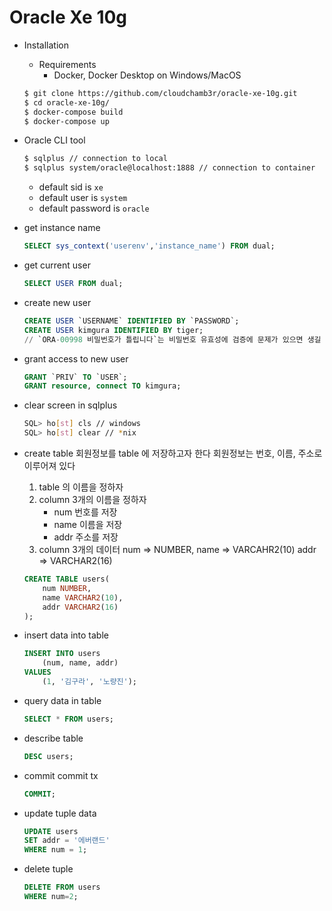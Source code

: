 # Oracle Xe 10g

- Installation
    - Requirements 
        - Docker, Docker Desktop on Windows/MacOS 
    ```bash
    $ git clone https://github.com/cloudchamb3r/oracle-xe-10g.git
    $ cd oracle-xe-10g/
    $ docker-compose build
    $ docker-compose up
    ```
- Oracle CLI tool
    ```bash
    $ sqlplus // connection to local
    $ sqlplus system/oracle@localhost:1888 // connection to container 
    ```
    - default sid is `xe`  
    - default user is `system`  
    - default password is `oracle` 


- get instance name
    ```sql
    SELECT sys_context('userenv','instance_name') FROM dual;
    ```
- get current user
    ```sql
    SELECT USER FROM dual;
    ```

- create new user 
    ```sql
    CREATE USER `USERNAME` IDENTIFIED BY `PASSWORD`;
    CREATE USER kimgura IDENTIFIED BY tiger;
    // `ORA-00998 비밀번호가 틀립니다`는 비밀번호 유효성에 검증에 문제가 있으면 생길 수 있다
    ```
- grant access to new user
    ```sql
    GRANT `PRIV` TO `USER`; 
    GRANT resource, connect TO kimgura;
    ```

- clear screen in sqlplus
    ```bash
    SQL> ho[st] cls // windows
    SQL> ho[st] clear // *nix
    ```
- create table 
    회원정보를 table 에 저장하고자 한다
    회원정보는 번호, 이름, 주소로 이루어져 있다

    1. table 의 이름을 정하자
    2. column 3개의 이름을 정하자 
        - num
            번호를 저장
        - name
            이름을 저장
        - addr
            주소를 저장
    3. column 3개의 데이터
        num => NUMBER,
        name => VARCAHR2(10)
        addr => VARCHAR2(16) 

    ```sql
    CREATE TABLE users(
        num NUMBER, 
        name VARCHAR2(10), 
        addr VARCHAR2(16)
    );
    ```
- insert data into table
    ```sql
    INSERT INTO users
        (num, name, addr) 
    VALUES 
        (1, '김구라', '노량진');
    ```
- query data in table 
    ```sql
    SELECT * FROM users;
    ```
- describe table
    ```sql
    DESC users; 
    ```
- commit 
    commit tx
    ```sql
    COMMIT; 
    ```
- update tuple data
    ```sql
    UPDATE users
    SET addr = '에버랜드' 
    WHERE num = 1;
    ```
- delete tuple 
    ```sql
    DELETE FROM users
    WHERE num=2; 
    ```

